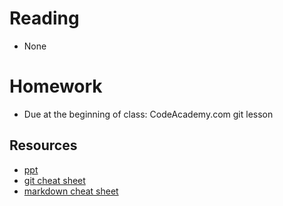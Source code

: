 # Reading

- None

# Homework

- Due at the beginning of class: CodeAcademy.com git lesson

## Resources

- [ppt](Lsn6.pptx)
- [git cheat sheet](git.pdf)
- [markdown cheat sheet](markdown.pdf)
